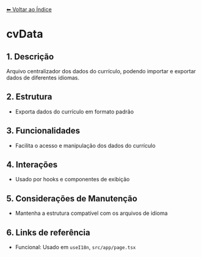 [⬅ Voltar ao Índice](../README_INDEX.md)

# cvData

## 1. Descrição
Arquivo centralizador dos dados do currículo, podendo importar e exportar dados de diferentes idiomas.

## 2. Estrutura
- Exporta dados do currículo em formato padrão

## 3. Funcionalidades
- Facilita o acesso e manipulação dos dados do currículo

## 4. Interações
- Usado por hooks e componentes de exibição

## 5. Considerações de Manutenção
- Mantenha a estrutura compatível com os arquivos de idioma

## 6. Links de referência
- Funcional: Usado em `useI18n`, `src/app/page.tsx`
